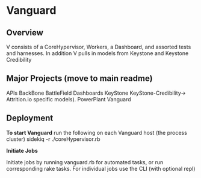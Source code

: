 # Vanguard

## Overview

V consists of a CoreHypervisor, Workers, a Dashboard, and assorted tests and harnesses. In addition V pulls in models from Keystone and Keystone Credibility

## Major Projects (move to main readme)

APIs
BackBone
BattleField
Dashboards
KeyStone
KeyStone-Credibility-> Attrition.io specific models).
PowerPlant
Vanguard

## Deployment

__To start Vanguard__
run the following on each Vanguard host (the process cluster)
 sidekiq -r ./coreHypervisor.rb

__Initiate Jobs__

Initiate jobs by running vanguard.rb for automated tasks, or run corresponding rake tasks. For individual jobs use the CLI (with optional repl)
